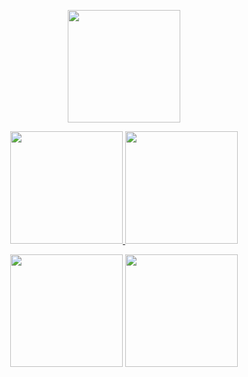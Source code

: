 <p align="center">
  <img height="180em" src="https://spotify-github-profile.vercel.app/api/view?uid=kg8nw2j0fwwgjvdxrjifa9zt8&cover_image=true&theme=default"
</p>
<p align="center">
  <a href="https://github.com/aphisitworachorch">
    <img height="180em" src="https://github-readme-stats.vercel.app/api/wakatime?username=aphisitworachorch&theme=dracula"/>
    <img height="180em" src="https://github-readme-stats.vercel.app/api/?username=aphisitworachorch&count_private=true&show_icons=true&theme=dracula"/>
  </a>
</p>
<p align="center">
   <img height="180em" src="https://github-readme-streak-stats.herokuapp.com/?user=aphisitworachorch&theme=dracula" />
   <img height="180em" src="https://github-readme-stats.vercel.app/api/top-langs/?username=aphisitworachorch&layout=compact&langs_count=8&theme=dracula"/>
</p>
